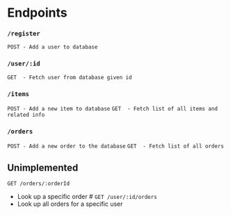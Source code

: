 # Endpoints

### `/register`
`POST - Add a user to database` 

### `/user/:id`
`GET  - Fetch user from database given id`

### `/items`
`POST - Add a new item to database`
`GET  - Fetch list of all items and related info`

### `/orders`
`POST - Add a new order to the database`
`GET  - Fetch list of all orders`

## Unimplemented
`GET /orders/:orderId` 
* Look up a specific order #
`GET /user/:id/orders`
* Look up all orders for a specific user

